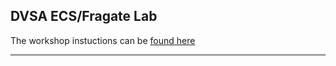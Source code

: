 ## DVSA ECS/Fragate Lab


The workshop instuctions can be [found here](https://awsandy.github.io/dvsa.github.io/)


-----